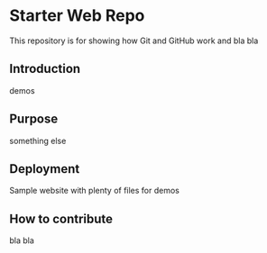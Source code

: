 # Starter Web Repo

This repository is for showing how Git and GitHub work and bla bla

## Introduction

demos

## Purpose

something else

## Deployment

Sample website with plenty of files for demos

## How to contribute

bla bla
